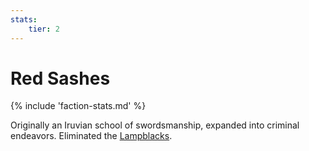 ```yaml
---
stats:
    tier: 2
---
```

# Red Sashes

{% include 'faction-stats.md' %}

Originally an Iruvian school of swordsmanship, expanded into criminal endeavors.
Eliminated the [Lampblacks](lampblacks.md).
